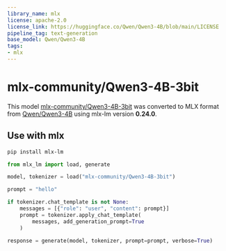 ```yaml
---
library_name: mlx
license: apache-2.0
license_link: https://huggingface.co/Qwen/Qwen3-4B/blob/main/LICENSE
pipeline_tag: text-generation
base_model: Qwen/Qwen3-4B
tags:
- mlx
---
```


# mlx-community/Qwen3-4B-3bit

This model [mlx-community/Qwen3-4B-3bit](https://huggingface.co/mlx-community/Qwen3-4B-3bit) was
converted to MLX format from [Qwen/Qwen3-4B](https://huggingface.co/Qwen/Qwen3-4B)
using mlx-lm version **0.24.0**.

## Use with mlx

```bash
pip install mlx-lm
```

```python
from mlx_lm import load, generate

model, tokenizer = load("mlx-community/Qwen3-4B-3bit")

prompt = "hello"

if tokenizer.chat_template is not None:
    messages = [{"role": "user", "content": prompt}]
    prompt = tokenizer.apply_chat_template(
        messages, add_generation_prompt=True
    )

response = generate(model, tokenizer, prompt=prompt, verbose=True)
```
